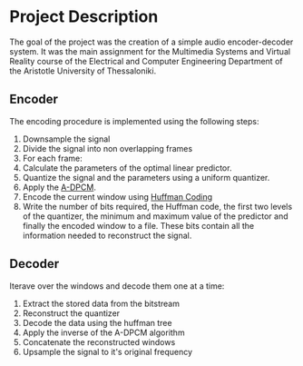 # Project Description

The goal of the project was the creation of a simple audio encoder-decoder
system. It was the main assignment for the Multimedia Systems and Virtual Reality
course of the Electrical and Computer Engineering Department of the Aristotle University
of Thessaloniki.

## Encoder

The encoding procedure is implemented using the following steps:

1. Downsample the signal
2. Divide the signal into non overlapping frames
3. For each frame:
  1. Calculate the parameters of the optimal linear predictor.
  2. Quantize the signal and the parameters using a uniform quantizer.
  3. Apply the [A-DPCM](https://en.wikipedia.org/wiki/Adaptive_differential_pulse-code_modulation).
  4. Encode the current window using [Huffman Coding](https://en.wikipedia.org/wiki/Huffman_coding)
  5. Write the number of bits required, the Huffman code, the first two levels of the quantizer,
     the minimum and maximum value of the predictor and finally the encoded window to a file. These
     bits contain all the information needed to reconstruct the signal.

## Decoder

Iterave over the windows and decode them one at a time:

1. Extract the stored data from the bitstream
2. Reconstruct the quantizer
3. Decode the data using the huffman tree
4. Apply the inverse of the A-DPCM algorithm
5. Concatenate the reconstructed windows
6. Upsample the signal to it's original frequency

